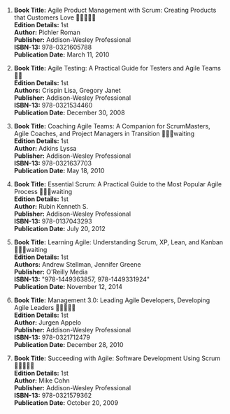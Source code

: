 1. **Book Title:** Agile Product Management with Scrum: Creating Products that Customers Love 🚨🚨🚨🚨🚨  
   **Edition Details:** 1st  
   **Author:** Pichler Roman  
   **Publisher:** Addison-Wesley Professional  
   **ISBN-13:** 978-0321605788  
   **Publication Date:** March 11, 2010

2. **Book Title:** Agile Testing: A Practical Guide for Testers and Agile Teams 📒🔐  
   **Edition Details:** 1st  
   **Authors:** Crispin Lisa, Gregory Janet  
   **Publisher:** Addison-Wesley Professional  
   **ISBN-13:** 978-0321534460  
   **Publication Date:** December 30, 2008

3. **Book Title:** Coaching Agile Teams: A Companion for ScrumMasters, Agile Coaches, and Project Managers in Transition 📒🔐🚫waiting  
   **Edition Details:** 1st  
   **Author:** Adkins Lyssa  
   **Publisher:** Addison-Wesley Professional  
   **ISBN-13:** 978-0321637703  
   **Publication Date:** May 18, 2010

4. **Book Title:** Essential Scrum: A Practical Guide to the Most Popular Agile Process 📒🔐🚫waiting  
   **Edition Details:** 1st  
   **Author:** Rubin Kenneth S.  
   **Publisher:** Addison-Wesley Professional  
   **ISBN-13:** 978-0137043293  
   **Publication Date:** July 20, 2012

5. **Book Title:** Learning Agile: Understanding Scrum, XP, Lean, and Kanban 📒🔐🚫waiting  
   **Edition Details:** 1st  
   **Authors:** Andrew Stellman, Jennifer Greene  
   **Publisher:** O'Reilly Media  
   **ISBN-13:** "978-1449363857, 978-1449331924"  
   **Publication Date:** November 12, 2014

6. **Book Title:** Management 3.0: Leading Agile Developers, Developing Agile Leaders 🚨🚨🚨🚨🚨  
   **Edition Details:** 1st  
   **Author:** Jurgen Appelo  
   **Publisher:** Addison-Wesley Professional  
   **ISBN-13:** 978-0321712479  
   **Publication Date:** December 28, 2010

7. **Book Title:** Succeeding with Agile: Software Development Using Scrum 🚨🚨🚨🚨🚨   
   **Edition Details:** 1st  
   **Author:** Mike Cohn  
   **Publisher:** Addison-Wesley Professional  
   **ISBN-13:** 978-0321579362  
   **Publication Date:** October 20, 2009
